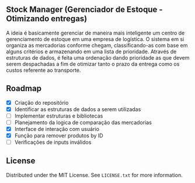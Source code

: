 ## Stock Manager (Gerenciador de Estoque - Otimizando entregas)
<!-- IDEIA -->
A ideia é basicamente gerenciar de maneira mais inteligente um centro de gerenciamento de estoque em uma empresa de logística. O sistema em si organiza as mercadorias conforme chegam, classificando-as com base em alguns critérios e armazenando em uma lista de prioridade. Através de estruturas de dados, é feita uma ordenação dando prioridade as que devem serem despachadas a fim de otimizar tanto o prazo da entrega como os custos referente ao transporte.
<!-- ROADMAP -->
## Roadmap
- [x] Criação do repositório
- [x] Identificar as estruturas de dados a serem utilizadas
- [ ] Implementar estruturas e bibliotecas
- [ ] Planejamento da logica de comparação das mercadorias
- [x] Interface de interação com usuário
- [x] Função para remover produtos by ID
- [ ] Verificações de inputs inválidos

## License
Distributed under the MIT License. See `LICENSE.txt` for more information.


